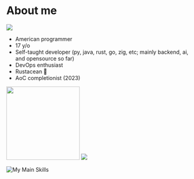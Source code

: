 # About me

[![](https://komarev.com/ghpvc/?username=HyperCodec&style=for-the-badge)](https://github.com/HyperCodec/)

- American programmer
- 17 y/o
- Self-taught developer (py, java, rust, go, zig, etc; mainly backend, ai, and opensource so far)
- DevOps enthusiast
- Rustacean 🦀
- AoC completionist (2023)

<p><img src="https://github-readme-stats.vercel.app/api/top-langs?username=HyperCodec&theme=transparent&hide_border=true&layout=compact&langs_count=10&hide=css" height="192px">
<img src="https://github-readme-streak-stats.herokuapp.com/?user=HyperCodec&hide_border=true&card_width=338&theme=transparent"></p>

![My Main Skills](https://skillicons.dev/icons?i=discord,bots,docker,flask,github,githubactions,go,gradle,idea,java,md,maven,mongodb,postman,py,pytorch,regex,replit,rocket,rust,stackoverflow,tauri,vscode,wasm,zig)
